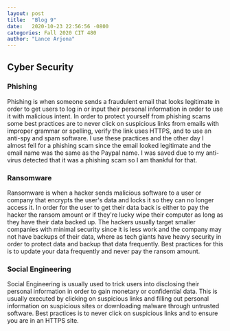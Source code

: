 ```yaml
---
layout: post
title:  "Blog 9"
date:   2020-10-23 22:56:56 -0800
categories: Fall 2020 CIT 480
author: "Lance Arjona"
---
```


<h2>Cyber Security</h2>

<body>
    <h3>Phishing</h3>
        <p>Phishing is when someone sends a fraudulent email that looks legitimate in order to get users to log in or input their personal information in order to use it with malicious intent. In order to protect yourself from phishing scams some best practices are to never click on suspicious links from emails with improper grammar or spelling, verify the link uses HTTPS, and to use an anti-spy and spam software. I use these practices and the other day I almost fell for a phishing scam since the email looked legitimate and the email name was the same as the Paypal name. I was saved due to my anti-virus detected that it was a phishing scam so I am thankful for that.</p>
    <h3>Ransomware</h3>
        <p>Ransomware is when a hacker sends malicious software to a user or company that encrypts the user's data and locks it so they can no longer access it. In order for the user to get their data back is either to pay the hacker the ransom amount or if they're lucky wipe their computer as long as they have their data backed up. The hackers usually target smaller companies with minimal security since it is less work and the company may not have backups of their data, where as tech giants have heavy security in order to protect data and backup that data frequently. Best practices for this is to update your data frequently and never pay the ransom amount. </p>
    <h3>Social Engineering</h3>
        <p>Social Engineering is usually used to trick users into disclosing their personal information in order to gain monetary or confidential data. This is usually executed by clicking on suspicious links and filling out personal information on suspicious sites or downloading malware through untrusted software. Best practices is to never click on suspicious links and to ensure you are in an HTTPS site.</p>
</body>